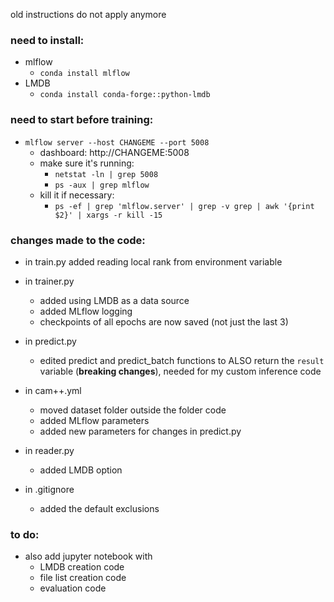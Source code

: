 old instructions do not apply anymore

### need to install:

- mlflow
  - `conda install mlflow`
- LMDB
  - `conda install conda-forge::python-lmdb`

### need to start before training:

- `mlflow server --host CHANGEME --port 5008`
  - dashboard: http://CHANGEME:5008
  - make sure it's running:
    - `netstat -ln | grep 5008`
    - `ps -aux | grep mlflow`
  - kill it if necessary:
    - `ps -ef | grep 'mlflow.server' | grep -v grep | awk '{print $2}' | xargs -r kill -15`

### changes made to the code:

- in train.py added reading local rank from environment variable

- in trainer.py

  - added using LMDB as a data source
  - added MLflow logging
  - checkpoints of all epochs are now saved (not just the last 3)

- in predict.py

  - edited predict and predict_batch functions to ALSO return the `result` variable (**breaking changes**), needed for my custom inference code

- in cam++.yml

  - moved dataset folder outside the folder code
  - added MLflow parameters
  - added new parameters for changes in predict.py

- in reader.py

  - added LMDB option

- in .gitignore

  - added the default exclusions

### to do:

- also add jupyter notebook with
  - LMDB creation code
  - file list creation code
  - evaluation code
